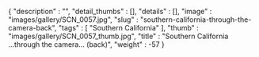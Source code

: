 {
  "description" : "",
  "detail_thumbs" : [],
  "details" : [],
  "image" : "images/gallery/SCN_0057.jpg",
  "slug" : "southern-california-through-the-camera-back",
  "tags" : [
              "Southern California"
            ],
  "thumb" : "images/gallery/SCN_0057_thumb.jpg",
  "title" : "Southern California ...through the camera... (back)",
  "weight" : -57
}

